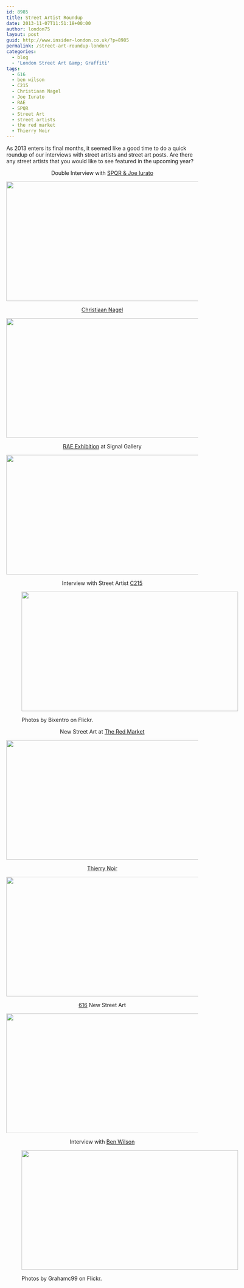 ```yaml
---
id: 8985
title: Street Artist Roundup
date: 2013-11-07T11:51:18+00:00
author: london75
layout: post
guid: http://www.insider-london.co.uk/?p=8985
permalink: /street-art-roundup-london/
categories:
  - blog
  - 'London Street Art &amp; Graffiti'
tags:
  - 616
  - ben wilson
  - C215
  - Christiaan Nagel
  - Joe Iurato
  - RAE
  - SPQR
  - Street Art
  - street artists
  - the red market
  - Thierry Noir
---
```

<p style="text-align: left;">
  As 2013 enters its final months, it seemed like a good time to do a quick roundup of our interviews with street artists and street art posts. Are there any street artists that you would like to see featured in the upcoming year?
</p>

<p style="text-align: center;">
  Double Interview with <a href="http://www.insider-london.co.uk/2013/05/13/street-artists-spotlight-spqr-joe-iurato/">SPQR & Joe Iurato</a>
</p>

<p style="text-align: center;">
  <img class="aligncenter size-full wp-image-8992" alt="" src="http://www.insider-london.co.uk/wp-content/uploads/2013/10/spqr2.png" width="569" height="314" />
</p>

<p style="text-align: center;">
  <a href="http://www.insider-london.co.uk/2013/01/29/london-street-art-tours-christiaan-nage/">Christiaan Nagel</a>
</p>

<p style="text-align: center;">
  <img class="aligncenter size-full wp-image-8994" alt="" src="http://www.insider-london.co.uk/wp-content/uploads/2013/10/christiaan-nagel.png" width="569" height="314" />
</p>

<p style="text-align: center;">
  <a href="http://www.insider-london.co.uk/2013/02/05/london-street-art-rae-signal-gallery/">RAE Exhibition</a> at Signal Gallery
</p>

<p style="text-align: center;">
  <img class="aligncenter size-full wp-image-8997" alt="" src="http://www.insider-london.co.uk/wp-content/uploads/2013/10/rae.png" width="569" height="314" />
</p>

<p style="text-align: center;">
  Interview with Street Artist <a href="http://www.insider-london.co.uk/2013/03/07/london-street-art-interview-c215/">C215</a>
</p><figure id="attachment_8998" style="width: 569px" class="wp-caption aligncenter">

<img class="size-full wp-image-8998" alt="" src="http://www.insider-london.co.uk/wp-content/uploads/2013/10/c215.png" width="569" height="314" /><figcaption class="wp-caption-text">Photos by Bixentro on Flickr.</figcaption></figure> 

<p style="text-align: center;">
  New Street Art at <a href="http://www.insider-london.co.uk/2013/03/14/street-art-east-londons-red-market/">The Red Market</a>
</p>

<p style="text-align: center;">
  <img class="aligncenter size-full wp-image-8999" alt="" src="http://www.insider-london.co.uk/wp-content/uploads/2013/10/redmarket.png" width="569" height="314" />
</p>

<p style="text-align: center;">
  <a href="http://www.insider-london.co.uk/2013/04/29/street-art-spotlight-thierry-noir/">Thierry Noir</a>
</p>

<p style="text-align: center;">
  <img class="aligncenter size-full wp-image-9000" alt="" src="http://www.insider-london.co.uk/wp-content/uploads/2013/10/thierrynoir.png" width="569" height="314" />
</p>

<p style="text-align: center;">
  <a href="http://www.insider-london.co.uk/2012/12/13/new-london-street-artists-616/">616</a> New Street Art
</p>

<p style="text-align: center;">
  <img class="aligncenter size-full wp-image-9001" alt="" src="http://www.insider-london.co.uk/wp-content/uploads/2013/10/616.png" width="569" height="314" />
</p>

<p style="text-align: center;">
  Interview with <a href="http://www.insider-london.co.uk/2012/07/19/very-literal-street-art/">Ben Wilson</a>
</p><figure id="attachment_9002" style="width: 569px" class="wp-caption aligncenter">

<img class="size-full wp-image-9002" alt="" src="http://www.insider-london.co.uk/wp-content/uploads/2013/10/benwilson.png" width="569" height="314" /><figcaption class="wp-caption-text">Photos by Grahamc99 on Flickr.</figcaption></figure>